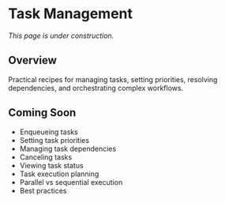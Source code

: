 # Task Management

*This page is under construction.*

<!-- TODO: Add task management recipes -->

## Overview

Practical recipes for managing tasks, setting priorities, resolving dependencies, and orchestrating complex workflows.

## Coming Soon

- Enqueueing tasks
- Setting task priorities
- Managing task dependencies
- Canceling tasks
- Viewing task status
- Task execution planning
- Parallel vs sequential execution
- Best practices
